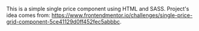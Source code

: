 This is a simple single price component using HTML and SASS.
Project's idea comes from: https://www.frontendmentor.io/challenges/single-price-grid-component-5ce41129d0ff452fec5abbbc.
